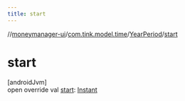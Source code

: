 ```yaml
---
title: start
---
```

//[moneymanager-ui](../../../index.html)/[com.tink.model.time](../index.html)/[YearPeriod](index.html)/[start](start.html)



# start



[androidJvm]\
open override val [start](start.html): [Instant](https://developer.android.com/reference/kotlin/java/time/Instant.html)





